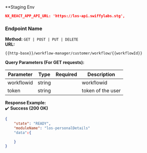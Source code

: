 
**Staging Env

```json
NX_REACT_APP_API_URL: 'https://los-api.swiffylabs.stg',
```
### **Endpoint Name**

**Method:** `GET | POST | PUT | DELETE`  
**URL:**

```pgsql
{{http-base}}/workflow-manager/customer/workflow/{{workflowId}}
```


**Query Parameters (For GET requests):**

| Parameter  | Type   | Required | Description       |
| ---------- | ------ | -------- | ----------------- |
| workflowid | string |          | workflowid        |
| token      | string |          | token of the user |


**Response Example:**  
✔️ **Success (200 OK)**

```json
{
	"state": "READY",
	"moduleName": "los-personalDetails"
	"data":{
	
	}
}
```

